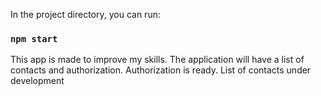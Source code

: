 
In the project directory, you can run:

### `npm start`

This app is made to improve my skills. The application will have a list of contacts and authorization. Authorization is ready. List of contacts under development
